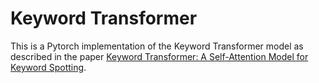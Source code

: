# Keyword Transformer

This is a Pytorch implementation of the Keyword Transformer model as described in the paper 
[Keyword Transformer: A Self-Attention Model for Keyword Spotting](https://arxiv.org/abs/2104.00769).


